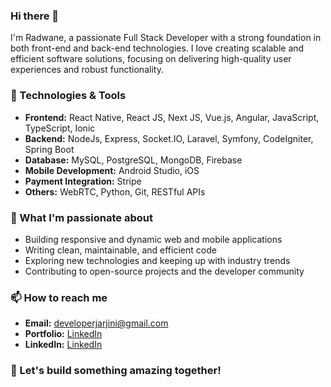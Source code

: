 ### Hi there 👋

I'm Radwane, a passionate Full Stack Developer with a strong foundation in both front-end and back-end technologies. I love creating scalable and efficient software solutions, focusing on delivering high-quality user experiences and robust functionality.

### 🔧 Technologies & Tools
- **Frontend:** React Native, React JS, Next JS, Vue.js, Angular, JavaScript, TypeScript, Ionic
- **Backend:** NodeJs, Express, Socket.IO, Laravel, Symfony, CodeIgniter, Spring Boot
- **Database:** MySQL, PostgreSQL, MongoDB, Firebase
- **Mobile Development:** Android Studio, iOS
- **Payment Integration:** Stripe
- **Others:** WebRTC, Python, Git, RESTful APIs

### 🌟 What I'm passionate about
- Building responsive and dynamic web and mobile applications
- Writing clean, maintainable, and efficient code
- Exploring new technologies and keeping up with industry trends
- Contributing to open-source projects and the developer community

### 📫 How to reach me
- **Email:** [developerjarjini@gmail.com](mailto:developerjarjini@gmail.com)
- **Portfolio:** [LinkedIn](https://radonejr-portfolio.s3.eu-north-1.amazonaws.com/index.html)
- **LinkedIn:** [LinkedIn](https://www.linkedin.com/in/radwane-jarjini-347789189)

### 🚀 Let's build something amazing together!
